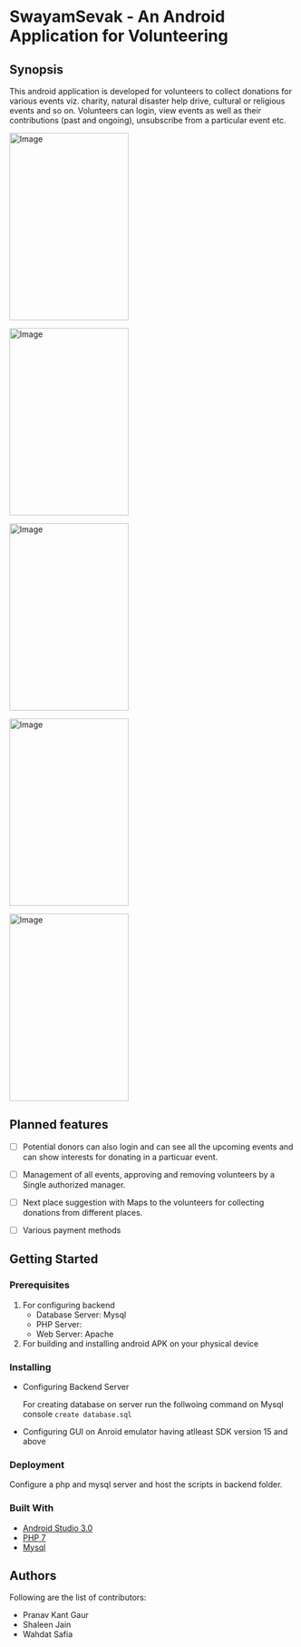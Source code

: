 # SwayamSevak - An Android Application for Volunteering

## Synopsis

This android application is developed for volunteers to collect donations for various events viz. charity, natural disaster help drive, cultural or religious events and so on. Volunteers can login, view events as well as their contributions (past and ongoing), unsubscribe from a particular event etc.


<p><img alt="Image" src="Screenshorts/Screenshot_20180311-104835.png" height = 330 width = 210 title="Landing Screen"></p>
<p><img alt="Image" src="Screenshorts/Screenshot_20180311-105003.png" height = 330 width = 210 title="Login screen"></p>

<p><img alt="Image" src="Screenshorts/Screenshot_20180311-105212.png" height = 330 width = 210 title="Register screen"></p>

<p><img alt="Image" src="Screenshorts/Screenshot_20180311-105242.png" height = 330 width = 210 title="User Home screen"></p>

<p><img alt="Image" src="Screenshorts/Screenshot_20180311-105338.png" height = 330 width = 210 title="My tasks screen"></p>



## Planned features
* [ ] Potential donors can also login and can see all the upcoming events and can show interests for donating in a particuar event. 
* [ ] Management of all events, approving and removing volunteers by a Single authorized manager.
* [ ] Next place suggestion with Maps to the volunteers for collecting donations from different places.
* [ ] Various payment methods



## Getting Started

### Prerequisites
1. For configuring backend
   - Database Server: Mysql
   - PHP Server: 
   - Web Server: Apache
2. For building and installing android APK on your physical device 

### Installing

- Configuring Backend Server

  For creating database on server run the follwoing command on Mysql console
```create database.sql```

- Configuring GUI on Anroid emulator having atlleast SDK version 15 and above


### Deployment
Configure a php and mysql server and host the scripts in backend folder.



### Built  With
- [Android Studio 3.0](https://developer.android.com/studio/index.html)
- [PHP 7](http://php.net/downloads.php)
- [Mysql](https://dev.mysql.com/downloads/mysql/)

## Authors
Following are the list of contributors:
* Pranav Kant Gaur
* Shaleen Jain
* Wahdat Safia


